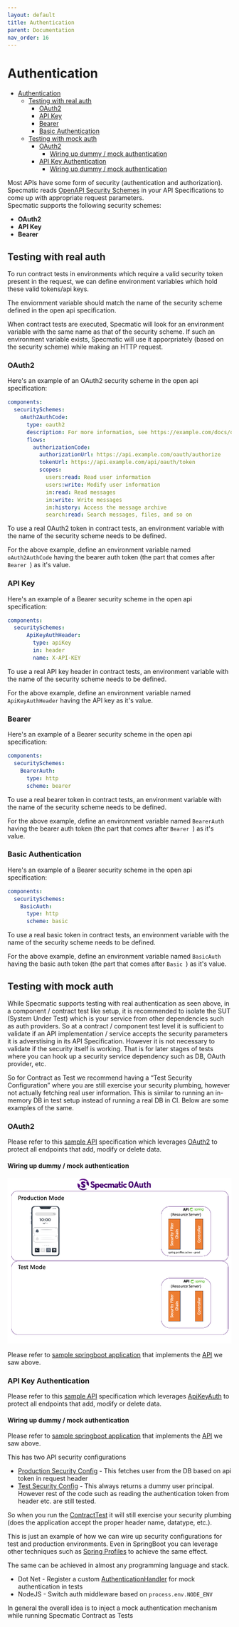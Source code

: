 ```yaml
---
layout: default
title: Authentication
parent: Documentation
nav_order: 16
---
```

Authentication
==============

- [Authentication](#authentication)
  - [Testing with real auth](#testing-with-real-auth)
    - [OAuth2](#oauth2)
    - [API Key](#api-key)
    - [Bearer](#bearer)
    - [Basic Authentication](#basic-authentication)
  - [Testing with mock auth](#testing-with-mock-auth)
    - [OAuth2](#oauth2-1)
      - [Wiring up dummy / mock authentication](#wiring-up-dummy--mock-authentication)
    - [API Key Authentication](#api-key-authentication)
      - [Wiring up dummy / mock authentication](#wiring-up-dummy--mock-authentication-1)

Most APIs have some form of security (authentication and authorization). Specmatic reads [OpenAPI Security Schemes](https://spec.openapis.org/oas/v3.0.1#security-scheme-object) in your API Specifications to come up with appropriate request parameters.  
Specmatic supports the following security schemes:
- **OAuth2**
- **API Key**
- **Bearer**

## Testing with real auth
To run contract tests in environments which require a valid security token present in the request, we can define environment variables which hold these valid tokens/api keys.  

The enviornment variable should match the name of the security scheme defined in the open api specification.  

When contract tests are executed, Specmatic will look for an environment variable with the same name as that of the security scheme. If such an environment variable exists, Specmatic will use it apporpriately (based on the security scheme) while making an HTTP request.

### OAuth2
Here's an example of an OAuth2 security scheme in the open api specification:

```yaml
components:
  securitySchemes:
    oAuth2AuthCode:
      type: oauth2
      description: For more information, see https://example.com/docs/oauth
      flows:
        authorizationCode:
          authorizationUrl: https://api.example.com/oauth/authorize
          tokenUrl: https://api.example.com/api/oauth/token
          scopes:
            users:read: Read user information
            users:write: Modify user information
            im:read: Read messages
            im:write: Write messages
            im:history: Access the message archive
            search:read: Search messages, files, and so on
```

To use a real OAuth2 token in contract tests, an environment variable with the name of the security scheme needs to be defined.

For the above example, define an environment variable named `oAuth2AuthCode` having the bearer auth token (the part that comes after `Bearer `) as it's value.

### API Key
Here's an example of a Bearer security scheme in the open api specification:

```yaml
components:
  securitySchemes:
      ApiKeyAuthHeader:
        type: apiKey
        in: header
        name: X-API-KEY
```

To use a real API key header in contract tests, an environment variable with the name of the security scheme needs to be defined.

For the above example, define an environment variable named `ApiKeyAuthHeader` having the API key as it's value.

### Bearer
Here's an example of a Bearer security scheme in the open api specification:

```yaml
components:
  securitySchemes:
    BearerAuth:
      type: http
      scheme: bearer
```

To use a real bearer token in contract tests, an environment variable with the name of the security scheme needs to be defined.

For the above example, define an environment variable named `BearerAuth` having the bearer auth token (the part that comes after `Bearer `) as it's value.

### Basic Authentication

Here's an example of a Bearer security scheme in the open api specification:

```yaml
components:
  securitySchemes:
    BasicAuth:
      type: http
      scheme: basic
```
To use a real basic token in contract tests, an environment variable with the name of the security scheme needs to be defined.

For the above example, define an environment variable named `BasicAuth` having the basic auth token (the part that comes after `Basic `) as it's value.


## Testing with mock auth

While Specmatic supports testing with real authentication as seen above, in a component / contract test like setup, it is recommended to isolate the SUT (System Under Test) which is your service from other dependencies such as auth providers. So at a contract / component test level it is sufficient to validate if an API implementation / service accepts the security parameters it is adverstising in its API Specification. However it is not necessary to validate if the security itself is working. That is for later stages of tests where you can hook up a security service dependency such as DB, OAuth provider, etc.  

So for Contract as Test we recommend having a “Test Security Configuration” where you are still exercise your security plumbing, however not actually fetching real user information. This is similar to running an in-memory DB in test setup instead of running a real DB in CI. Below are some examples of the same.

### OAuth2

Please refer to this [sample API](https://github.com/znsio/specmatic-order-contracts/blob/main/in/specmatic/examples/store/api_order_with_oauth_v1.yaml) specification which leverages [OAuth2](https://spec.openapis.org/oas/v3.0.1#implicit-oauth2-sample) to protect all endpoints that add, modify or delete data.

#### Wiring up dummy / mock authentication

![Specmatic Sample Application to demonstrate OpenAPI OAuth2 security scheme support](/images/SpecmaticOAuth.gif)

Please refer to [sample springboot application](https://github.com/znsio/specmatic-order-api-java-with-oauth) that implements the [API](https://github.com/znsio/specmatic-order-contracts/blob/main/in/specmatic/examples/store/api_order_with_oauth_v1.yaml) we saw above.

### API Key Authentication

Please refer to this [sample API](https://github.com/znsio/specmatic-order-contracts/blob/main/in/specmatic/examples/store/api_order_v1.yaml) specification which leverages [ApiKeyAuth](https://spec.openapis.org/oas/v3.0.1#api-key-sample) to protect all endpoints that add, modify or delete data.

#### Wiring up dummy / mock authentication

Please refer to [sample springboot application](https://github.com/znsio/specmatic-order-api) that implements the [API](https://github.com/znsio/specmatic-order-contracts/blob/main/in/specmatic/examples/store/api_order_v1.yaml) we saw above.

This has two API security configurations
* [Production Security Config](https://github.com/znsio/specmatic-order-api/blob/main/src/main/java/com/store/config/SecurityConfig.kt) - This fetches user from the DB based on api token in request header
* [Test Security Config](https://github.com/znsio/specmatic-order-api/blob/main/src/test/java/com/store/config/TestSecurityConfig.kt) - This always returns a dummy user principal. However rest of the code such as reading the authentication token from header etc. are still tested.

So when you run the [ContractTest](https://github.com/znsio/specmatic-order-api/blob/main/src/test/java/com/store/ContractTest.java) it will still exercise your security plumbing (does the application accept the proper header name, datatype, etc.).

This is just an example of how we can wire up security configurations for test and production environments. Even in SpringBoot you can leverage other techniques such as [Spring Profiles](https://docs.spring.io/spring-boot/docs/1.2.0.M1/reference/html/boot-features-profiles.html) to achieve the same effect.

The same can be achieved in almost any programming language and stack.
* Dot Net - Register a custom [AuthenticationHandler](https://learn.microsoft.com/en-us/dotnet/api/microsoft.aspnetcore.authentication.authenticationhandler-1?view=aspnetcore-7.0) for mock authentication in tests
* NodeJS - Switch auth middleware based on ```process.env.NODE_ENV```

In general the overall idea is to inject a mock authentication mechanism while running Specmatic Contract as Tests